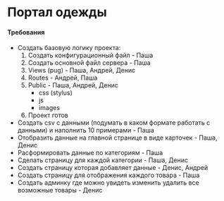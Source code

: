 # Портал одежды

#### Требования
- Создать базовую логику проекта:
  1. Создать конфигурационный файл - Паша
  2. Создать основной файл сервера - Паша
  3. Views (pug) - Паша, Андрей, Денис
  4. Routes - Андрей, Паша
  5. Public - Паша, Андрей, Денис
     - css (stylus)
     - js
     - images
  6. Проект готов
- Создать csv с данными (подумать в каком формате работать с данными) и наполнить 10 примерами - Паша
- Отобразить данные на главной странице в виде карточек - Паша, Денис
- Расформировать данные по категориям - Паша
- Сделать страницу для каждой категории - Паша, Денис
- Создать страницу которая добавляет данные - Денис, Андрей
- Создать страницу для отображения каждого товара - Паша
- Создать админку где можно увидеть изменить удалить все возможные товары - Денис